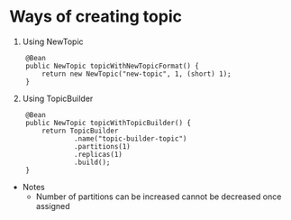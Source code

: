 # Ways of creating topic

1. Using NewTopic
```aidl
    @Bean
    public NewTopic topicWithNewTopicFormat() {
        return new NewTopic("new-topic", 1, (short) 1);
    }
```

2. Using TopicBuilder
```aidl
    @Bean
    public NewTopic topicWithTopicBuilder() {
        return TopicBuilder
                .name("topic-builder-topic")
                .partitions(1)
                .replicas(1)
                .build();
    }
```

- Notes
  - Number of partitions can be increased cannot be decreased once assigned